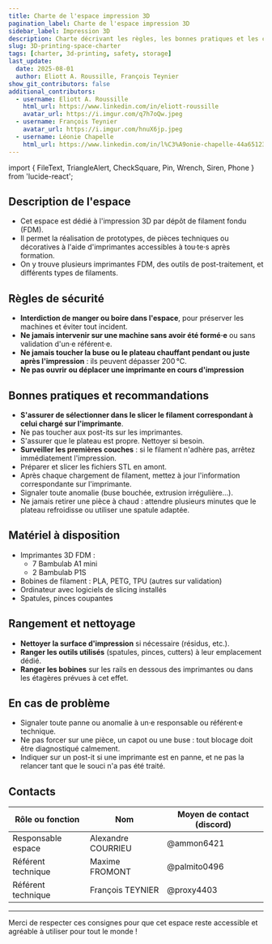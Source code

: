 ```yaml
---
title: Charte de l'espace impression 3D
pagination_label: Charte de l'espace impression 3D
sidebar_label: Impression 3D
description: Charte décrivant les règles, les bonnes pratiques et les contacts pour l'espace impression 3D du DeVinci Fablab.
slug: 3D-printing-space-charter
tags: [charter, 3d-printing, safety, storage]
last_update:
  date: 2025-08-01
  author: Eliott A. Roussille, François Teynier
show_git_contributors: false
additional_contributors:
  - username: Eliott A. Roussille
    html_url: https://www.linkedin.com/in/eliott-roussille
    avatar_url: https://i.imgur.com/q7h7oQw.jpeg
  - username: François Teynier
    avatar_url: https://i.imgur.com/hnuX6jp.jpeg
  - username: Léonie Chapelle
    html_url: https://www.linkedin.com/in/l%C3%A9onie-chapelle-44a651234/
---
```


import { FileText, TriangleAlert, CheckSquare, Pin, Wrench, Siren, Phone } from 'lucide-react';

## <FileText /> Description de l'espace

- Cet espace est dédié à l'impression 3D par dépôt de filament fondu (FDM).
- Il permet la réalisation de prototypes, de pièces techniques ou décoratives à l'aide d'imprimantes accessibles à tou·te·s après formation.
- On y trouve plusieurs imprimantes FDM, des outils de post-traitement, et différents types de filaments.

## <TriangleAlert /> Règles de sécurité

- **Interdiction de manger ou boire dans l'espace**, pour préserver les machines et éviter tout incident.
- **Ne jamais intervenir sur une machine sans avoir été formé·e** ou sans validation d'un·e référent·e.
- **Ne jamais toucher la buse ou le plateau chauffant pendant ou juste après l'impression** : ils peuvent dépasser 200 °C.
- **Ne pas ouvrir ou déplacer une imprimante en cours d'impression**

## <CheckSquare /> Bonnes pratiques et recommandations

- **S'assurer de sélectionner dans le slicer le filament correspondant à celui chargé sur l'imprimante**.
- Ne pas toucher aux post-its sur les imprimantes.
- S'assurer que le plateau est propre. Nettoyer si besoin.
- **Surveiller les premières couches** : si le filament n'adhère pas, arrêtez immédiatement l'impression.
- Préparer et slicer les fichiers STL en amont.
- Après chaque chargement de filament, mettez à jour l'information correspondante sur l'imprimante.
- Signaler toute anomalie (buse bouchée, extrusion irrégulière…).
- Ne jamais retirer une pièce à chaud : attendre plusieurs minutes que le plateau refroidisse ou utiliser une spatule adaptée.

## <Wrench /> Matériel à disposition

- Imprimantes 3D FDM :
  - 7 Bambulab A1 mini
  - 2 Bambulab P1S
- Bobines de filament : PLA, PETG, TPU (autres sur validation)
- Ordinateur avec logiciels de slicing installés
- Spatules, pinces coupantes

## <Pin /> Rangement et nettoyage

- **Nettoyer la surface d'impression** si nécessaire (résidus, etc.).
- **Ranger les outils utilisés** (spatules, pinces, cutters) à leur emplacement dédié.
- **Ranger les bobines** sur les rails en dessous des imprimantes ou dans les étagères prévues à cet effet.

## <Siren /> En cas de problème

- Signaler toute panne ou anomalie à un·e responsable ou référent·e technique.
- Ne pas forcer sur une pièce, un capot ou une buse : tout blocage doit être diagnostiqué calmement.
- Indiquer sur un post-it si une imprimante est en panne, et ne pas la relancer tant que le souci n'a pas été traité.

## <Phone /> Contacts

| Rôle ou fonction   | Nom                | Moyen de contact (discord) |
| ------------------ | ------------------ | -------------------------- |
| Responsable espace | Alexandre COURRIEU | @ammon6421                 |
| Référent technique | Maxime FROMONT     | @palmito0496               |
| Référent technique | François TEYNIER   | @proxy4403                 |

---

Merci de respecter ces consignes pour que cet espace reste accessible et agréable à utiliser pour tout le monde !
